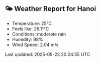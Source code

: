 <!-- WEATHER-START -->
## 🌤 Weather Report for Hanoi

- Temperature: 25°C
- Feels like: 26.11°C
- Conditions: moderate rain
- Humidity: 98%
- Wind Speed: 2.04 m/s

Last updated: 2025-05-23 20:24:55 UTC
<!-- WEATHER-END -->
